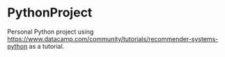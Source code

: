 # PythonProject

Personal Python project using https://www.datacamp.com/community/tutorials/recommender-systems-python as a tutorial.